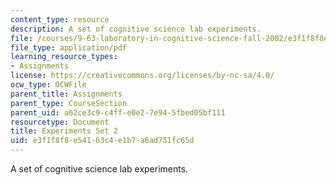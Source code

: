 ```yaml
---
content_type: resource
description: A set of cognitive science lab experiments.
file: /courses/9-63-laboratory-in-cognitive-science-fall-2002/e3f1f8f8e54163c4e1b7a6ad751fc65d_experiment_2.pdf
file_type: application/pdf
learning_resource_types:
- Assignments
license: https://creativecommons.org/licenses/by-nc-sa/4.0/
ocw_type: OCWFile
parent_title: Assignments
parent_type: CourseSection
parent_uid: a62ce3c9-c4ff-e0e2-7e94-5fbed05bf111
resourcetype: Document
title: Experiments Set 2
uid: e3f1f8f8-e541-63c4-e1b7-a6ad751fc65d
---
```

A set of cognitive science lab experiments.